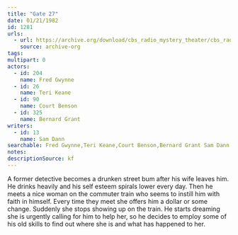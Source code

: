 ```yaml
---
title: "Gate 27"
date: 01/21/1982
id: 1281
urls: 
  - url: https://archive.org/download/cbs_radio_mystery_theater/cbs_radio_mystery_theater-1251-1300.zip/cbs_radio_mystery_theater-1251-1300%2Fcbsrmt_1281_gate_27.mp3
    source: archive-org
tags: 
multipart: 0
actors:  
  - id: 204
    name: Fred Gwynne  
  - id: 26
    name: Teri Keane  
  - id: 90
    name: Court Benson  
  - id: 325
    name: Bernard Grant
writers:  
  - id: 13
    name: Sam Dann
searchable: Fred Gwynne,Teri Keane,Court Benson,Bernard Grant Sam Dann
notes: 
descriptionSource: kf
---
```

A former detective becomes a drunken street bum after his wife leaves him. He drinks heavily and his self esteem spirals lower every day. Then he meets a nice woman on the commuter train who seems to instill him with faith in himself. Every time they meet she offers him a dollar or some change. Suddenly she stops showing up on the train. He starts dreaming she is urgently calling for him to help her, so he decides to employ some of his old skills to find out where she is and what has happened to her.